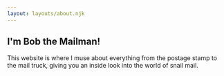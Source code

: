 ```yaml
---
layout: layouts/about.njk
---
```


## I'm Bob the Mailman!

This website is where I muse about everything from the postage stamp to the mail truck, giving you an inside look into the world of snail mail.

